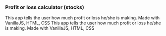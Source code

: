 ### Profit or loss calculator (stocks)

This app tells the user how much profit or loss he/she is making. Made with VanillaJS, HTML, CSS This app tells the user how much profit or loss he/she is making. Made with VanillaJS, HTML, CSS
